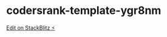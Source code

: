 # codersrank-template-ygr8nm

[Edit on StackBlitz ⚡️](https://stackblitz.com/edit/codersrank-template-ygr8nm)